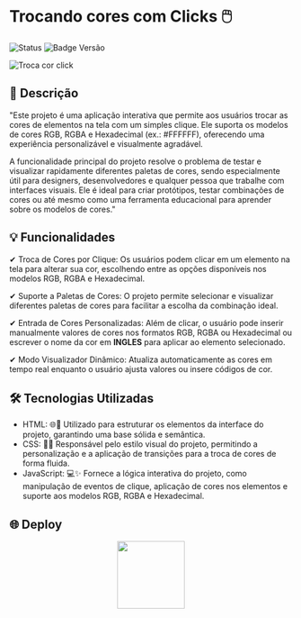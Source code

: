 # Trocando cores com Clicks 🖱️

![Status](https://img.shields.io/badge/status-FINALIZADO!-blue)
![Badge Versão](https://img.shields.io/badge/versão-1.0.0-blue)

![Troca cor click](https://github.com/user-attachments/assets/f78dd750-ca7b-49f0-9980-301cc6de878e)


## 📘 Descrição

"Este projeto é uma aplicação interativa que permite aos usuários trocar as cores de elementos na tela com um simples clique. Ele suporta os modelos de cores RGB, RGBA e Hexadecimal (ex.: #FFFFFF), oferecendo uma experiência personalizável e visualmente agradável.

A funcionalidade principal do projeto resolve o problema de testar e visualizar rapidamente diferentes paletas de cores, sendo especialmente útil para designers, desenvolvedores e qualquer pessoa que trabalhe com interfaces visuais. Ele é ideal para criar protótipos, testar combinações de cores ou até mesmo como uma ferramenta educacional para aprender sobre os modelos de cores."

## 💡 Funcionalidades


 ✔ Troca de Cores por Clique: Os usuários podem clicar em um elemento na tela para alterar sua cor, escolhendo entre as opções disponíveis nos modelos RGB, RGBA e Hexadecimal.<br>

 ✔ Suporte a Paletas de Cores: O projeto permite selecionar e visualizar diferentes paletas de cores para facilitar a escolha da combinação ideal.<br>

 ✔ Entrada de Cores Personalizadas: Além de clicar, o usuário pode inserir manualmente valores de cores nos formatos RGB, RGBA ou Hexadecimal ou escrever o nome da cor em **INGLES** para aplicar ao elemento selecionado.<br>

 ✔ Modo Visualizador Dinâmico: Atualiza automaticamente as cores em tempo real enquanto o usuário ajusta valores ou insere códigos de cor.

## 🛠️ Tecnologias Utilizadas

- HTML: 🌐📝 Utilizado para estruturar os elementos da interface do projeto, garantindo uma base sólida e semântica. <br>
- CSS: 🎨📐 Responsável pelo estilo visual do projeto, permitindo a personalização e a aplicação de transições para a troca de cores de forma fluida.<br>
- JavaScript: 💻✨ Fornece a lógica interativa do projeto, como manipulação de eventos de clique, aplicação de cores nos elementos e suporte aos modelos RGB, RGBA e Hexadecimal.<br>


## 🌐 Deploy
<div align="center"> 
<a href="https://felipeaz01.github.io/Cafeteria/">
  <img   width="120px" src="https://img.shields.io/website-up-down-green-red/http/monip.org.svg"  /> 
</a>
</div>
